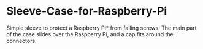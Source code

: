 # Sleeve-Case-for-Raspberry-Pi
Simple sleeve to protect a Raspberry Pi* from falling screws.  The main part of the case slides over the Raspberry Pi, and a cap fits around the connectors. 
